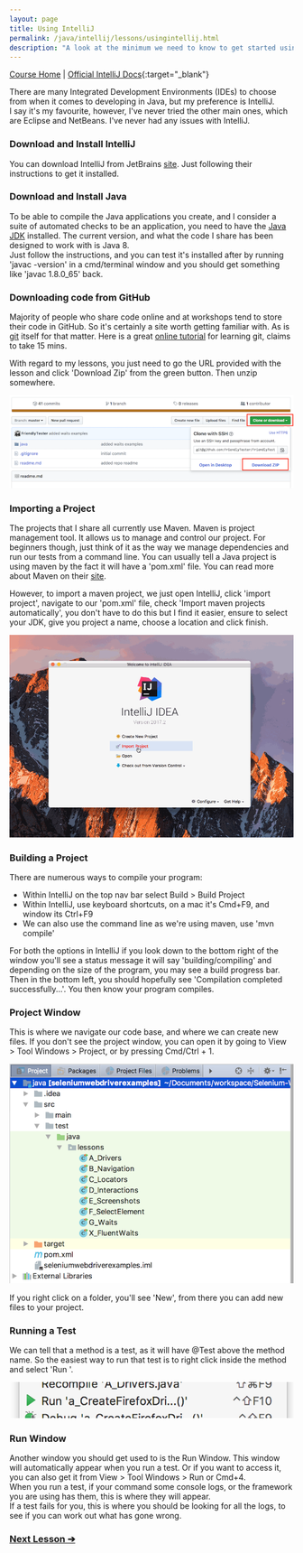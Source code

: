 ```yaml
---
layout: page
title: Using IntelliJ
permalink: /java/intellij/lessons/usingintellij.html
description: "A look at the minimum we need to know to get started using IntelliJ"
---
```

[Course Home](../../course) \| [Official IntelliJ Docs](https://www.jetbrains.com/help/idea/meet-intellij-idea.html){:target="_blank"}

There are many Integrated Development Environments (IDEs) to choose from when it comes to developing in Java, but my preference is IntelliJ.  
I say it's my favourite, however, I've never tried the other main ones, which are Eclipse and NetBeans. I've never had any issues with IntelliJ.

### Download and Install IntelliJ
You can download IntelliJ from JetBrains [site](https://www.jetbrains.com/idea/download). Just following their instructions to get it installed.

### Download and Install Java
To be able to compile the Java applications you create, and I consider a suite of automated checks to be an application, you need to have the [Java JDK](http://www.oracle.com/technetwork/java/javase/downloads/jdk8-downloads-2133151.html) installed. The current version, and what the code I share has been designed to work with is Java 8.  
Just follow the instructions, and you can test it's installed after by running 'javac -version' in a cmd/terminal window and you should get something like 'javac 1.8.0_65' back.

### Downloading code from GitHub
Majority of people who share code online and at workshops tend to store their code in GitHub. So it's certainly a site worth getting familiar with. As is [git](https://git-scm.com/) itself for that matter. Here is a great [online tutorial](https://try.github.io/levels/1/challenges/1) for learning git, claims to take 15 mins. 

With regard to my lessons, you just need to go the URL provided with the lesson and click 'Download Zip' from the green button. Then unzip somewhere.  

![Download Zip](/images/course/gitdownloadzip.png)

### Importing a Project
The projects that I share all currently use Maven. Maven is project management tool. It allows us to manage and control our project. For beginners though, just think of it as the way we manage dependencies and run our tests from a command line. You can usually tell a Java project is using maven by the fact it will have a 'pom.xml' file. You can read more about Maven on their [site](https://maven.apache.org).

However, to import a maven project, we just open IntelliJ, click 'import project', navigate to our 'pom.xml' file, check 'Import maven projects automatically', you don't have to do this but I find it easier, ensure to select your JDK, give you project a name, choose a location and click finish.  

![Import Maven Project with IntelliJ](/images/course/openproject.gif)

### Building a Project
There are numerous ways to compile your program:
* Within IntelliJ on the top nav bar select Build > Build Project
* Within IntelliJ, use keyboard shortcuts, on a mac it's Cmd+F9, and window its Ctrl+F9
* We can also use the command line as we're using maven, use 'mvn compile'

For both the options in IntelliJ if you look down to the bottom right of the window you'll see a status message it will say 'building/compiling' and depending on the size of the program, you may see a build progress bar.  
Then in the bottom left, you should hopefully see 'Compilation completed successfully...'. You then know your program compiles.

### Project Window
This is where we navigate our code base, and where we can create new files. If you don't see the project window, you can open it by going to View > Tool Windows > Project, or by pressing Cmd/Ctrl + 1.  

![IntelliJ Project Window](/images/course/intellijprojectwindow.png)

If you right click on a folder, you'll see 'New', from there you can add new files to your project.

### Running a Test
We can tell that a method is a test, as it will have @Test above the method name. So the easiest way to run that test is to right click inside the method and select 'Run <method name>'.  

![IntelliJ Run Test](/images/course/intelliruntest.png)

### Run Window
Another window you should get used to is the Run Window. This window will automatically appear when you run a test. Or if you want to access it, you can also get it from View > Tool Windows > Run or Cmd+4.  
When you run a test, if your command some console logs, or the framework you are using has them, this is where they will appear.  
If a test fails for you, this is where you should be looking for all the logs, to see if you can work out what has gone wrong.

### [Next Lesson &#10132;](../lessons/debugging)
